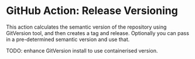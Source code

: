 # GitHub Action: Release Versioning

This action calculates the semantic version of the repository using GitVersion tool, and then creates a tag and release. Optionally you can pass in a pre-determined semantic version and use that.

TODO: enhance GitVersion install to use containerised version.
